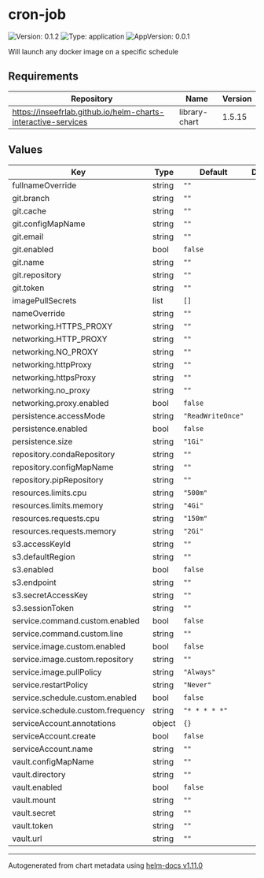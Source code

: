 # cron-job

![Version: 0.1.2](https://img.shields.io/badge/Version-0.1.2-informational?style=flat-square) ![Type: application](https://img.shields.io/badge/Type-application-informational?style=flat-square) ![AppVersion: 0.0.1](https://img.shields.io/badge/AppVersion-0.0.1-informational?style=flat-square)

Will launch any docker image on a specific schedule

## Requirements

| Repository | Name | Version |
|------------|------|---------|
| https://inseefrlab.github.io/helm-charts-interactive-services | library-chart | 1.5.15 |

## Values

| Key | Type | Default | Description |
|-----|------|---------|-------------|
| fullnameOverride | string | `""` |  |
| git.branch | string | `""` |  |
| git.cache | string | `""` |  |
| git.configMapName | string | `""` |  |
| git.email | string | `""` |  |
| git.enabled | bool | `false` |  |
| git.name | string | `""` |  |
| git.repository | string | `""` |  |
| git.token | string | `""` |  |
| imagePullSecrets | list | `[]` |  |
| nameOverride | string | `""` |  |
| networking.HTTPS_PROXY | string | `""` |  |
| networking.HTTP_PROXY | string | `""` |  |
| networking.NO_PROXY | string | `""` |  |
| networking.httpProxy | string | `""` |  |
| networking.httpsProxy | string | `""` |  |
| networking.no_proxy | string | `""` |  |
| networking.proxy.enabled | bool | `false` |  |
| persistence.accessMode | string | `"ReadWriteOnce"` |  |
| persistence.enabled | bool | `false` |  |
| persistence.size | string | `"1Gi"` |  |
| repository.condaRepository | string | `""` |  |
| repository.configMapName | string | `""` |  |
| repository.pipRepository | string | `""` |  |
| resources.limits.cpu | string | `"500m"` |  |
| resources.limits.memory | string | `"4Gi"` |  |
| resources.requests.cpu | string | `"150m"` |  |
| resources.requests.memory | string | `"2Gi"` |  |
| s3.accessKeyId | string | `""` |  |
| s3.defaultRegion | string | `""` |  |
| s3.enabled | bool | `false` |  |
| s3.endpoint | string | `""` |  |
| s3.secretAccessKey | string | `""` |  |
| s3.sessionToken | string | `""` |  |
| service.command.custom.enabled | bool | `false` |  |
| service.command.custom.line | string | `""` |  |
| service.image.custom.enabled | bool | `false` |  |
| service.image.custom.repository | string | `""` |  |
| service.image.pullPolicy | string | `"Always"` |  |
| service.restartPolicy | string | `"Never"` |  |
| service.schedule.custom.enabled | bool | `false` |  |
| service.schedule.custom.frequency | string | `"* * * * *"` |  |
| serviceAccount.annotations | object | `{}` |  |
| serviceAccount.create | bool | `false` |  |
| serviceAccount.name | string | `""` |  |
| vault.configMapName | string | `""` |  |
| vault.directory | string | `""` |  |
| vault.enabled | bool | `false` |  |
| vault.mount | string | `""` |  |
| vault.secret | string | `""` |  |
| vault.token | string | `""` |  |
| vault.url | string | `""` |  |

----------------------------------------------
Autogenerated from chart metadata using [helm-docs v1.11.0](https://github.com/norwoodj/helm-docs/releases/v1.11.0)
